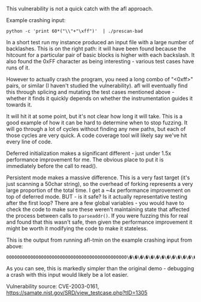 This vulnerability is not a quick catch with the afl approach.

Example crashing input:

    python -c 'print 60*("\\"+"\xff")'  | ./prescan-bad

In a short test run my instance produced an input file with a large number of backlashes. This is on the right path: it
will have been found because the hitcount for a particular pair of basic blocks is higher with each backslash. It also
found the 0xFF character as being interesting - various test cases have runs of it.

However to actually crash the program, you need a long combo of "\<0xff>" pairs, or similar (I haven't studied the
vulnerability). afl will eventually find this through splicing and mutating the test cases mentioned above - whether it
finds it quickly depends on whether the instrumentation guides it towards it.

It will hit it at some point, but it's not clear how long it will take. This is a good example of how it can be hard to
determine when to stop fuzzing. It will go through a lot of cycles without finding any new paths, but each of those
cycles are very quick. A code coverage tool will likely say we've hit every line of code.

Deferred initialization makes a significant different - just under 1.5x performance improvement for me. The obvious
place to put it is immediately before the call to read().

Persistent mode makes a massive difference. This is a very fast target (it's just scanning a 50char string), so the
overhead of forking represents a very large proportion of the total time. I get a ~4x performance improvement on top of
deferred mode. BUT - is it safe? Is it actually representative testing after the first loop? There are a few global
variables - you would have to check the code to make sure these weren't maintaining state that affected the process
between calls to `parseaddr()`. If you were fuzzing this for real and found that this wasn't safe, then given the
performance improvement it might be worth it modifying the code to make it stateless.

This is the output from running afl-tmin on the example crashing input from above:

    000000000000000000000000000000000000000000000\�\�\�\�\�\�\�\�\�\�\�\�\�\�\�\�\�\�\�\�\�

As you can see, this is markedly simpler than the original demo - debugging a crash with this input would likely be a
lot easier.

Vulnerability source: CVE-2003-0161, https://samate.nist.gov/SRD/view_testcase.php?tID=1305
